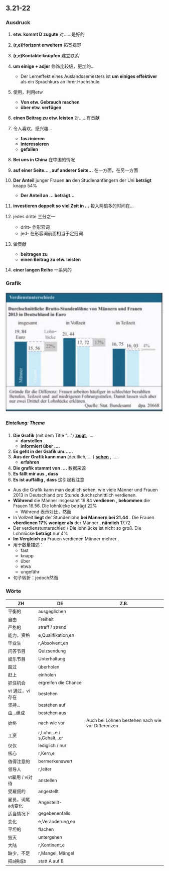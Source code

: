 ## 3.21-22

### Ausdruck

1. **etw. kommt D zugute**	对……是好的
2. **(r,e)Horizont erweitern**	拓宽视野
3. **(r,e)Kontakte knüpfen**	建立联系
4. **um einige + adjer**	修饰比较级，更加的…
   
   * Der Lerneffekt eines Auslandssemesters ist **um einiges effektiver** als ein Sprachkurs an Ihrer Hochshule.
5. 使用，利用etw
   * **Von etw. Gebrauch machen**
   * **über etw. verfügen**

7. **einen Beitrag zu etw. leisten** 	对……有贡献

8. 令人喜欢，感兴趣…

   * **faszinieren**
   * **interessieren**
   * **gefallen**

9. **Bei uns in China**	在中国的情况

10. **auf einer Seite... , auf anderer Seite...**	在一方面，在另一方面

11. **Der Anteil** junger Frauen **an** den Studienanfängern der Uni **beträgt** knapp 54%

    * **Der Anteil an ... beträgt...**

12. **investieren doppelt so viel Zeit in ...** 投入两倍多的时间在...

13. jedes dritte 三分之一

    * dritt-  作形容词
    * jed-  在形容词前面相当于定冠词

14. 做贡献

    * **beitragen zu**
    * **einen Beitrag zu etw. leisten**

15. **einer langen Reihe** 一系列的

    

### Grafik

#### <img src="MDpic\grafik.png" alt="grafik" style="zoom:80%;" />

##### Einteilung: Thema

1. **Die Grafik** (mit dem Title "...")  **<u>zeigt</u>**, .....
   * **darstellen**
   * **informiert über ....**
2.  **Es geht in der Grafik um......**
3. **Aus der Grafik kann man** (deutlich, ... ) **<u>sehen</u>** , .....
   * **erfahren**
4. **Die grafik stammt von ....**	数据来源
5. **Es fällt mir aus , dass**
6. **Es ist auffällig , dass** 	这引起我注意



* Aus die Grafik kann man deutlich sehen, wie viele Männer und Frauen 2013 in Deutschland pro Stunde durchschnittlich verdienen.
* **Während** die Männer insgesamt 19.84 **verdienen** , **bekommen** die Frauen 16.56. Die lohnlücke beträgt 22% 
  * Während 表示对比，然而
* In Vollzeit **liegt** der Stundenlohn **bei Männern bei 21.44** . Die Frauen **vberdienen 17% weniger als** der Männer , **nämlich** 17.72
* Der verdienstunterschied / Die lohnlücke ist nicht so groß. Die Lohnlücke **beträgt** nur 4%
* **Im Vergleich zu** Frauen verdienen Männer mehrer .
* 用于数量描述：
  * fast
  * knapp
  * über
  * etwa
  * ungefähr
* 句子转折：jedoch然而



### Wörte

| ZH                | DE                         | Z.B.                                              |
| ----------------- | -------------------------- | ------------------------------------------------- |
| 平衡的            | ausgeglichen               |                                                   |
| 自由              | Freiheit                   |                                                   |
| 严格的            | straff /  strend           |                                                   |
| 能力，资格        | e,Qualifikation,en         |                                                   |
| 毕业生            | r,Absolvent,en             |                                                   |
| 问答节目          | Quizsendung                |                                                   |
| 娱乐节目          | Unterhaltung               |                                                   |
| 超过              | überholen                  |                                                   |
| 赶上              | einholen                   |                                                   |
| 抓住机会          | ergreifen die Chance       |                                                   |
| vt 通过，vi存在   | bestehen                   |                                                   |
| 坚持...           | bestehen auf               |                                                   |
| 由…组成           | bestehen aus               |                                                   |
| 始终              | nach wie vor               | Auch bei Löhnen bestehen nach wie vor Differenzen |
| 工资              | r,Lohn,..e / s,Gehalt,..er |                                                   |
| 仅仅              | lediglich / nur            |                                                   |
| 核心              | r,Kern,e                   |                                                   |
| 值得注意的        | bermerkenswert             |                                                   |
| 领导人            | r,leiter                   |                                                   |
| vt雇用 / vi对待   | anstellen                  |                                                   |
| 受雇佣的          | angestellt                 |                                                   |
| 雇员，词尾adj变化 | Angestellt-                |                                                   |
| 适当情况下        | gegebenenfalls             |                                                   |
| 变化              | e,Veränderung,en           |                                                   |
| 平坦的            | flachen                    |                                                   |
| 毁灭              | untergehen                 |                                                   |
| 大陆              | r,Kontinent,e              |                                                   |
| 缺少，不足        | r,Mangel, Mängel           |                                                   |
| 把a换成b          | statt A auf B              |                                                   |

